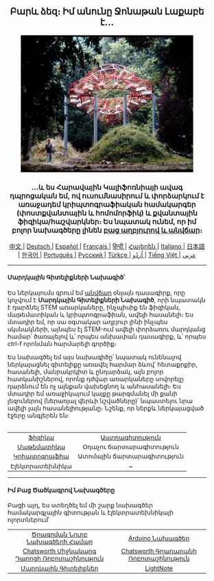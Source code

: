 <div align="center" style="background-image: url('https://jonathanlacabe.github.io/_other/Iapetus_1985.jpg'); background-size: cover; background-position: center; padding: 20px;">
  <h2>Բարև ձեզ։ Իմ անունը Ջոնաթան Լաքաբե է...</h2>
<p align="center"><a href="https://jonathanlacabe.github.io/">
        <img src="/Iapetus_1985.jpg" alt="Իափետուս, 1985։ Իմ սիրելի լուսանկարներից մեկն է, որտեղ պատկերված է Ժան-Մաքս Ալբերտի 'Իափետուս' քանդակն՝ մտցված բնության մեջ։ Դա ժամանակակից արվեստի գործ է, որը նախագծված է՝ կրկնելու Սատուրնի մի շենայի ուղեծիրը։ Ես միշտ գիտությունը դիտել եմ որպես արվեստի տեսակ, որպես մի տեսակ ստեղծագործական արտահայտություն՝ տիեզերքի կողմից թելադրված տրամաբանական սահմանափակումների ներքո, ուստի ընտրեցի այս լուսանկարը՝ ներկայացնելու իմ բոլոր նախագծերի, հատկապես HKP-ի, փիլիսոփայությունը։" width="402"/></a>
</p>
<h3>...և ես Հարավային Կալիֆոռնիայի ավագ դպրոցական եմ, ով ուսումնասիրում և փորձարկում է առաջադեմ կրիպտոգրաֆիական համակարգեր (փոստքվանտային և հոմոմորֆիկ) և քվանտային ֆիզիկա/հաշվարկներ։ Ես նպատակ ունեմ, որ իմ բոլոր նախագծերը լինեն <a href="https://openaccessmanifesto-wordpress-com.translate.goog/guerilla-open-access-manifesto/?_x_tr_sl=en&_x_tr_tl=hy&_x_tr_hl=en&_x_tr_pto=wapp">բաց աղբյուրով և անվճար</a>։</h3>
    
<p align="center">
  <a href="https://github.com/JonathanLacabe/JonathanLacabe/blob/main/README_CN.md"><span> 中文 </span></a>|
  <a href="https://github.com/JonathanLacabe/JonathanLacabe/blob/main/README_DE.md"><span> Deutsch </span></a>|
  <a href="https://github.com/JonathanLacabe/JonathanLacabe/blob/main/README_ES.md"><span> Español </span></a>|
  <a href="https://github.com/JonathanLacabe/JonathanLacabe/blob/main/README_FR.md"><span> Français </span></a>|
  <a href="https://github.com/JonathanLacabe/JonathanLacabe/blob/main/README_HI.md"><span> हिन्दी </span></a>|
  <a href="https://github.com/JonathanLacabe/JonathanLacabe/blob/main/README_HY.md"><span> Հայերեն </span></a>|
  <a href="https://github.com/JonathanLacabe/JonathanLacabe/blob/main/README_IT.md"><span> Italiano </span></a>|
  <a href="https://github.com/JonathanLacabe/JonathanLacabe/blob/main/README_JP.md"><span> 日本語 </span></a>|
  <a href="https://github.com/JonathanLacabe/JonathanLacabe/blob/main/README_KO.md"><span> 한국어 </span></a>|
  <a href="https://github.com/JonathanLacabe/JonathanLacabe/blob/main/README_PT.md"><span> Português </span></a>|
  <a href="https://github.com/JonathanLacabe/JonathanLacabe/blob/main/README_RU.md"><span> Русский </span></a>|
  <a href="https://github.com/JonathanLacabe/JonathanLacabe/blob/main/README_TR.md"><span> Türkçe	 </span></a>|
  <a href="https://github.com/JonathanLacabe/JonathanLacabe/blob/main/README_UR.md"><span> اُردُو </span></a>|
  <a href="https://github.com/JonathanLacabe/JonathanLacabe/blob/main/README_VI.md"><span> Tiếng Việt </span></a>|
  <a href="https://github.com/JonathanLacabe/JonathanLacabe/blob/main/README_AR.md"><span> عربي </span></a>
</p>
<hr>

<h4 align="left">Մարդկային Գիտելիքների Նախագիծ՝</h4>

<p align="left">Ես ներկայումս գրում եմ <ins>անվճար</ins> օնլայն դասագիրք, որը կոչվում է <strong>Մարդկային Գիտելիքների Նախագիծ</strong>, որի նպատակն է դարձնել STEM առարկաները, ինչպիսիք են ֆիզիկան, մաթեմատիկան և կրիպտոգրաֆիան, ավելի հասանելի։ Ես մտադիր եմ, որ սա օգտակար աղբյուր լինի ինչպես սկսնակների, այնպես էլ STEM-ում ավելի փորձառու մարդկանց համար՝ ծառայելով և՛ որպես անխափան դասագիրք, և՛ որպես ctrl-f որոնման հարմարելի գործիք։</p>

<p align="left">Ես նախագծել եմ այս նախագիծը՝ նպատակ ունենալով ներկայացնել գիտելիքը առավել հարմար ձևով՝ հետաքրքիր, հասանելի, մանրակրկիտ և ընդարձակ, այն բոլոր հատկանիշներով, որոնք դժվար առարկաները սովորելը դարձնում են ոչ այնքան վախեցնող և անհասանելի։ Ես մտադիր եմ առաջիկայում կայքը թարգմանել մի քանի լեզուներով (ներառյալ վերևի նշվածները)՝ նպաստելու նրա ավելի լայն հասանելիությանը։ Նշենք, որ ներքև ներկայացված էջերը անգլերեն են։</p>

<br>
<table style="margin: auto;">
    <tr>
        <td align="center"><a href="https://jonathanlacabe.github.io/Physics/physics.html">Ֆիզիկա</a></td>
        <td align="center"><a href="https://jonathanlacabe.github.io/astronomy/astronomy.html">Աստղագիտություն</a></td>
    </tr>
    <tr>
        <td align="center"><a href="https://jonathanlacabe.github.io/math/mathematics.html">Մաթեմատիկա</a></td>
        <td align="center">Օդաչու ճարտարագիտություն<a href="https://jonathanlacabe.github.io/engineering/aeronautics.html"></a></td>
    </tr>
    <tr>
        <td align="center"><a href="https://jonathanlacabe.github.io/cryptography/cryptography.html">Կրիպտոգրաֆիա</a></td>
        <td align="center">Ատոմային ճարտարագիտություն<a href="https://jonathanlacabe.github.io/engineering/nuclear.html"></a></td>
    </tr>
    <tr>
        <td align="center">Էլեկտրատեխնիկա<a href="https://jonathanlacabe.github.io/engineering/electric.html"></a></td>
        <td align="center">~</td>
    </tr>
</table>

<hr>
<h4 align="left">Իմ Բաց Ծածկագրով Նախագծերը</h4>
<p align="left">Բացի այդ, ես ստեղծել եմ մի շարք նախագծեր համակարգչային գիտության և էլեկտրատեխնիկայի ոլորտներում՝</p>
<table align="center">
    <tr>
        <td align="center"><a href="https://github.com/JonathanLacabe/Assorted-Programming-Projects">Ծրագրման Նուրբ Նախագծերի Համար</a></td>
        <td align="center"><a href="https://github.com/JonathanLacabe/Arduino-Projects">Arduino Նախագծեր</a></td>
    </tr>
    <tr>
        <td align="center"><a href="https://github.com/JonathanLacabe/Chatsworth-Robotics">Chatsworth Միջնակարգ Դպրոցի Ռոբոտաշինություն</a></td>
        <td align="center"><a href="https://github.com/JonathanLacabe/Chatsworth-Library-Robotics">Chatsworth Գրադարանի Ռոբոտաշինություն</a></td>
    </tr>
    <tr>
        <td align="center"><a href="https://github.com/JonathanLacabe/JonathanLacabe.github.io">Մարդկային Գիտելիքներ</a></td>
        <td align="center"><a href="https://github.com/JonathanLacabe/LightNote">LightNote</a></td>
    </tr>
</table>
 
</div>
